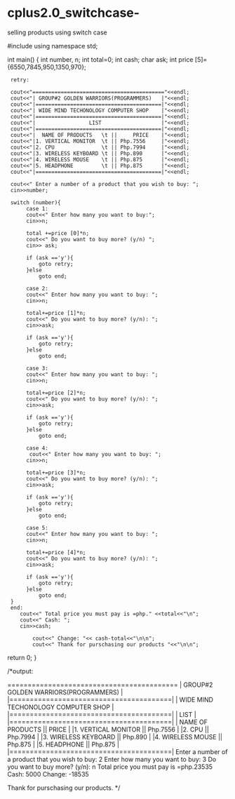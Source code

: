 # cplus2.0_switchcase-
selling products using switch case

#include <iostream>
using namespace std;

int main()
{
     int number, n;
     int total=0;
     int cash;
     char ask;
     int price [5]={6550,7845,950,1350,970};
     
     retry:
     
     cout<<"=========================================="<<endl;
     cout<<"| GROUP#2 GOLDEN WARRIORS(PROGRAMMERS)   |"<<endl;
     cout<<"|========================================|"<<endl;
     cout<<"| WIDE MIND TECHONOLOGY COMPUTER SHOP    |"<<endl;
     cout<<"|========================================|"<<endl;
     cout<<"|                 LIST                   |"<<endl;
     cout<<"|========================================|"<<endl;
     cout<<"|  NAME OF PRODUCTS   \t ||     PRICE    |"<<endl;
     cout<<"|1. VERTICAL MONITOR  \t || Php.7556     |"<<endl;
     cout<<"|2. CPU               \t || Php.7994     |"<<endl;  
     cout<<"|3. WIRELESS KEYBOARD \t || Php.890      |"<<endl;
     cout<<"|4. WIRELESS MOUSE    \t || Php.875      |"<<endl;
     cout<<"|5. HEADPHONE         \t || Php.875      |"<<endl;
     cout<<"|========================================|"<<endl;
     
     cout<<" Enter a number of a product that you wish to buy: ";
     cin>>number;
     
     switch (number){
          case 1:
          cout<<" Enter how many you want to buy:";
          cin>>n;
          
          total +=price [0]*n;
          cout<<" Do you want to buy more? (y/n) ";
          cin>> ask;  
          
          if (ask =='y'){
              goto retry;
          }else
              goto end;
              
          case 2:
          cout<<" Enter how many you want to buy: ";
          cin>>n;
          
          total+=price [1]*n;
          cout<<" Do you want to buy more? (y/n): ";
          cin>>ask;
          
          if (ask =='y'){
              goto retry;
          }else
              goto end;
              
          case 3:
          cout<<" Enter how many you want to buy: ";
          cin>>n;
          
          total+=price [2]*n;
          cout<<" Do you want to buy more? (y/n): ";
          cin>>ask;
          
          if (ask =='y'){
              goto retry;
          }else
              goto end;   
            
          case 4:
           cout<<" Enter how many you want to buy: ";
          cin>>n;
          
          total+=price [3]*n;
          cout<<" Do you want to buy more? (y/n): ";
          cin>>ask;
          
          if (ask =='y'){
              goto retry;
          }else
              goto end;
          
          case 5:
          cout<<" Enter how many you want to buy: ";
          cin>>n;
          
          total+=price [4]*n;
          cout<<" Do you want to buy more? (y/n): ";
          cin>>ask;
          
          if (ask =='y'){
              goto retry;
          }else
              goto end;  
     }
     end:
        cout<<" Total price you must pay is =php." <<total<<"\n";
        cout<<" Cash: ";
        cin>>cash;  
        
            cout<<" Change: "<< cash-total<<"\n\n";
            cout<<" Thank for purschasing our products "<<"\n\n";
            
return 0;
}
            
  /*output:
  
  ==========================================
| GROUP#2 GOLDEN WARRIORS(PROGRAMMERS)   |
|========================================|
| WIDE MIND TECHONOLOGY COMPUTER SHOP    |
|========================================|
|                 LIST                   |
|========================================|
|  NAME OF PRODUCTS   	 ||     PRICE    |
|1. VERTICAL MONITOR  	 || Php.7556     |
|2. CPU               	 || Php.7994     |
|3. WIRELESS KEYBOARD 	 || Php.890      |
|4. WIRELESS MOUSE    	 || Php.875      |
|5. HEADPHONE         	 || Php.875      |
|========================================|
 Enter a number of a product that you wish to buy: 2
 Enter how many you want to buy: 3
 Do you want to buy more? (y/n): n
 Total price you must pay is =php.23535
 Cash: 5000
 Change: -18535

 Thank for purschasing our products.  */  
